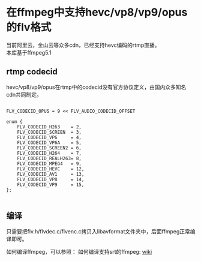 # 在ffmpeg中支持hevc/vp8/vp9/opus的flv格式

当前阿里云，金山云等众多cdn，已经支持hevc编码的rtmp直播。<br>
本库基于ffmpeg5.1

## rtmp codecid
hevc/vp8/vp9/opus在rtmp中的codecid没有官方协议定义，由国内众多知名cdn共同制定。
<pre>
<code>
FLV_CODECID_OPUS = 9 << FLV_AUDIO_CODECID_OFFSET

enum {
    FLV_CODECID_H263    = 2,
    FLV_CODECID_SCREEN  = 3,
    FLV_CODECID_VP6     = 4,
    FLV_CODECID_VP6A    = 5,
    FLV_CODECID_SCREEN2 = 6,
    FLV_CODECID_H264    = 7,
    FLV_CODECID_REALH263= 8,
    FLV_CODECID_MPEG4   = 9,
    FLV_CODECID_HEVC    = 12,
    FLV_CODECID_AV1     = 13,
    FLV_CODECID_VP8     = 14,
    FLV_CODECID_VP9     = 15,
};
</code>
</pre>

## 编译
只需要把flv.h/flvdec.c/flvenc.c拷贝入libavformat文件夹中，后面ffmpeg正常编译即可。

如何编译ffmpeg，可以参照：
如何编译支持srt的ffmpeg: [wiki](https://github.com/runner365/srt_encoder/wiki/How-to-compile-cn)

